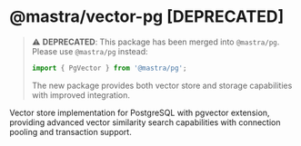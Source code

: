 # @mastra/vector-pg [DEPRECATED]

> ⚠️ **DEPRECATED**: This package has been merged into `@mastra/pg`. Please use `@mastra/pg` instead:
>
> ```typescript
> import { PgVector } from '@mastra/pg';
> ```
>
> The new package provides both vector store and storage capabilities with improved integration.

Vector store implementation for PostgreSQL with pgvector extension, providing advanced vector similarity search capabilities with connection pooling and transaction support.
